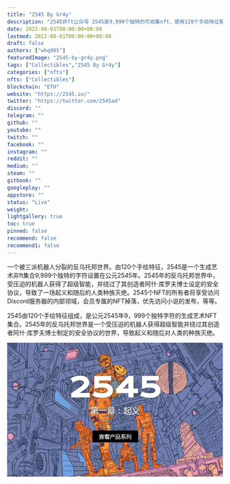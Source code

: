 ```yaml
---
title: "2545 By Gr4y"
description: "2545非ft公众号 2545是9,999个独特的可收集nft，使用120个手绘特征算法生成。"
date: 2022-08-01T00:00:00+08:00
lastmod: 2022-08-01T00:00:00+08:00
draft: false
authors: ["whq985"]
featuredImage: "2545-by-gr4y.png"
tags: ["Collectibles","2545 By Gr4y"]
categories: ["nfts"]
nfts: ["Collectibles"]
blockchain: "ETH"
website: "https://2545.io/"
twitter: "https://twitter.com/2545ad"
discord: ""
telegram: ""
github: ""
youtube: ""
twitch: ""
facebook: ""
instagram: ""
reddit: ""
medium: ""
steam: ""
gitbook: ""
googleplay: ""
appstore: ""
status: "Live"
weight: 
lightgallery: true
toc: true
pinned: false
recommend: false
recommend1: false
---
```

<p>一个被三派机器人分裂的反乌托邦世界。由120个手绘特征，2545是一个生成艺术非ft集合9,999个独特的字符设置在公元2545年。2545年的反乌托邦世界中，受压迫的机器人获得了超级智能，并绕过了其创造者阿什·库罗夫博士设定的安全协议，导致了一场起义和随后的人类种族灭绝。2545个NFT的所有者将享受访问Discord服务器的内部领域，会员专属的NFT掉落，优先访问小说的发布，等等。</p>

2545由120个手绘特征组成，是公元2545年9，999个独特字符的生成艺术NFT集合。2545年的反乌托邦世界是一个受压迫的机器人获得超级智能并绕过其创造者阿什·库罗夫博士制定的安全协议的世界，导致起义和随后对人类的种族灭绝。

![1](1.JPG)
